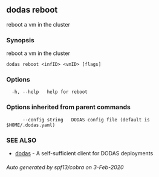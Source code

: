 ## dodas reboot

reboot a vm in the cluster

### Synopsis

reboot a vm in the cluster

```
dodas reboot <infID> <vmID> [flags]
```

### Options

```
  -h, --help   help for reboot
```

### Options inherited from parent commands

```
      --config string   DODAS config file (default is $HOME/.dodas.yaml)
```

### SEE ALSO

* [dodas](dodas.md)	 - A self-sufficient client for DODAS deployments

###### Auto generated by spf13/cobra on 3-Feb-2020
